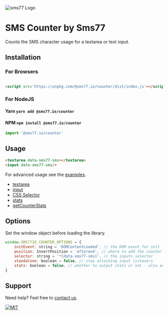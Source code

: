 ![](https://www.sms77.io/wp-content/uploads/2019/07/sms77-Logo-400x79.png "sms77 Logo")

# SMS Counter by Sms77

Counts the SMS character usage for a textarea or text input.

## Installation

### For Browsers

```html

<script src='https://unpkg.com/@sms77.io/counter/dist/index.js'></script>
```

### For NodeJS

#### Yarn `yarn add @sms77.io/counter`

#### NPM `npm install @sms77.io/counter`

```javascript
import '@sms77.io/counter'
```

## Usage

```html
<textarea data-sms77-sms></textarea>
<input data-sms77-sms/>
```

For advanced usage see the [examples](examples).

- [textarea](examples/textarea.html)
- [input](examples/input.html)
- [CSS Selector](examples/selector.html)
- [stats](examples/stats.html)
- [getCounterStats](examples/counterStats.js)

## Options

Set the window object before loading the library.

```javascript
window.SMS77IO_COUNTER_OPTIONS = {
    initEvent: string = 'DOMContentLoaded', // the DOM event for init
    position: InsertPosition = 'afterend', // where to add the counter stats span relative to the input
    selector: string = '*[data-sms77-sms]', // the inputs selector
    standalone: boolean = false, // stop attaching input listeners
    stats: boolean = false, // whether to output stats or not - also accepts HTMLElement or CSS selector
}
```

## Support

Need help? Feel free to [contact us](https://www.sms77.io/en/company/contact/).

[![MIT](https://img.shields.io/badge/License-MIT-teal.svg)](LICENSE.txt)